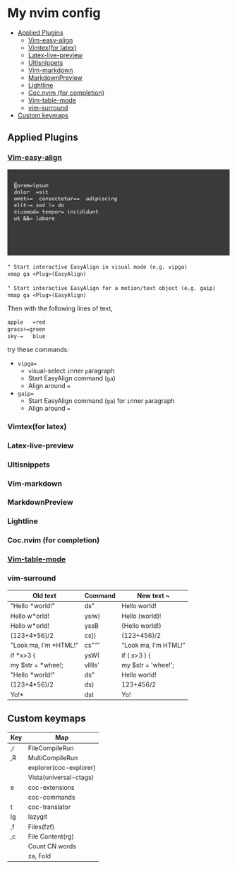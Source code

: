 # My nvim config
<!-- vim-markdown-toc GFM -->

* [Applied Plugins](#applied-plugins)
	* [Vim-easy-align](#vim-easy-align)
	* [Vimtex(for latex)](#vimtexfor-latex)
	* [Latex-live-preview](#latex-live-preview)
	* [Ultisnippets](#ultisnippets)
	* [Vim-markdown](#vim-markdown)
	* [MarkdownPreview](#markdownpreview)
	* [Lightline](#lightline)
	* [Coc.nvim (for completion)](#cocnvim-for-completion)
	* [Vim-table-mode](#vim-table-mode)
	* [vim-surround](#vim-surround)
* [Custom keymaps](#custom-keymaps)

<!-- vim-markdown-toc -->

## Applied Plugins
### [Vim-easy-align](https://github.com/junegunn/vim-easy-align)
![QuickStart](https://raw.githubusercontent.com/junegunn/i/master/easy-align/equals.gif)
```vim
" Start interactive EasyAlign in visual mode (e.g. vipga)
xmap ga <Plug>(EasyAlign)

" Start interactive EasyAlign for a motion/text object (e.g. gaip)
nmap ga <Plug>(EasyAlign)
```
Then with the following lines of text,
```
apple   =red
grass+=green
sky-=   blue
```
try these commands:
- `vipga=`
	- `v`isual-select `i`nner `p`aragraph
	- Start EasyAlign command (`ga`)
	- Align around `=`
- `gaip=`
	- Start EasyAlign command (`ga`) for `i`nner `p`aragraph
	- Align around `=`

### Vimtex(for latex)
### Latex-live-preview
### Ultisnippets
### Vim-markdown
### MarkdownPreview
### Lightline
### Coc.nvim (for completion)
### [Vim-table-mode](https://github.com/dhruvasagar/vim-table-mode)

### vim-surround

| Old text              | Command | New text ~                |
|-----------------------|---------|---------------------------|
| "Hello *world!"       | ds"     | Hello world!              |
| Hello w*orld!         | ysiw)   | Hello (world)!            |
| Hello w*orld!         | yssB    | {Hello world!}            |
| [123+4*56]/2          | cs])    | (123+456)/2               |
| "Look ma, I'm *HTML!" | cs"<q>  | <q>Look ma, I'm HTML!</q> |
| if *x>3 {             | ysW(    | if ( x>3 ) {              |
| my $str = *whee!;     | vlllls' | my $str = 'whee!';        |
| "Hello *world!"       | ds"     | Hello world!              |
| (123+4*56)/2          | ds)     | 123+456/2                 |
| <div>Yo!*</div>       | dst     | Yo!                       |

## Custom keymaps

| Key        | Map                    |
|------------|------------------------|
| ,r         | FileCompileRun         |
| ,R         | MultiCompileRun        |
| <F3>       | explorer(coc-explorer) |
| <F4>       | Vista(universal-ctags) |
| <SPACE>e   | coc-extensions         |
| <S-c>      | coc-commands           |
| <leader>t  | coc-translator         |
| <leader>lg | lazygit                |
| ,f         | Files(fzf)             |
| ,c         | File Content(rg)       |
| <F7>       | Count CN words         |
| <space>    | za, Fold               |
